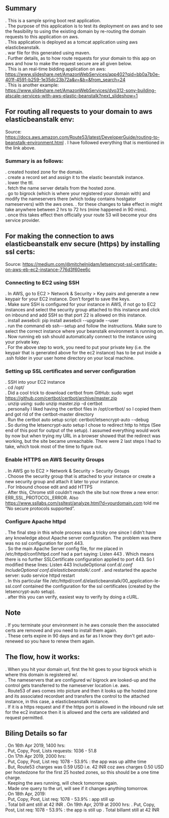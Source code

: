 ## Summary
. This is a sample spring boot rest application.  
. The purpose of this application is to test its deployment on aws and to see the feasibility to using the existing domain by re-routing the domain requests to this application on aws.  
. This application is deployed as a tomcat application using aws elasticbeanstalk.    
. war file for this generated using maven.  
. Further details, as to how route requests for your domain to this app on aws and how to make the request secure are all given below.  
. This is an real-time bidding application on aws: https://www.slideshare.net/AmazonWebServices/app402?qid=bb0a7b0e-401f-4591-b259-1e35dc23b72a&v=&b=&from_search=24  
. This is another example: https://www.slideshare.net/AmazonWebServices/dvo312-sony-building-atscale-services-with-aws-elastic-beanstalk?next_slideshow=1  

## For routing all requests to your domain to aws elasticbeanstalk env:
Source: https://docs.aws.amazon.com/Route53/latest/DeveloperGuide/routing-to-beanstalk-environment.html
. I have followed everything that is mentioned in the link above.
### Summary is as follows:
. created hosted zone for the domain.  
. create a record set and assign it to the elastic beanstalk instance.  
. lower the ttl.  
. fetch the name server details from the hosted zone.  
. go to bigrock (which is where your registered your domain with) and modify the nameservers there (which today contains hostgator nameservers) with the aws ones.
. for these changes to take effect in might take anywhere between 2 hrs to 72 hrs (mine happened in 90 mins).  
. once this takes effect then officially your route 53 will become your dns service provider.  
 

## For making the connection to aws elasticbeanstalk env secure (https) by installing ssl certs:
Source: https://medium.com/@mitchelnijdam/letsencrypt-ssl-certificate-on-aws-eb-ec2-instance-776d3f60ee6c
### Connecting to EC2 using SSH
. In AWS, go to EC2 > Network & Security > Key pairs and generate a new keypair for your EC2 instance. Don’t forget to save the keys.  
. Make sure SSH is configured for your instance in AWS, if not go to EC2 instances and select the security group attached to this instance and click on inbound and add SSH so that port 22 is allowed on this instance.    
. install awsebcli: pip install awsebcli --upgrade --user  
. run the command eb ssh -- setup and follow the instructions. Make sure to select the correct instance where your beanstalk environment is running on.  
. Now running eb ssh should automatically connect to the instance using your private key.  
. For the above step to work, you need to put your private key (i.e. the keypair that is generated above for the ec2 instance) has to be put inside a .ssh folder in your user home directory on your local machine.  

### Setting up SSL certificates and server configuration
. SSH into your EC2 instance  
. cd /opt/  
. Did a cool trick to download certbot from GitHub: sudo wget https://github.com/certbot/certbot/archive/master.zip  
. unzip using: sudo unzip master.zip -d certbot  
. personally I liked having the certbot files in /opt/certbot/ so I copied them and got rid of the certbot-master directory  
. Run the certbot auto setup script: certbot/letsencrypt-auto --debug  
. So during the letsencrypt-auto setup I chose to redirect http to https (See end of this post for output of the setup). I assumed everything would work by now but when trying my URL in a browser showed that the redirect was working, but the site became unreachable. There were 2 last steps I had to take, which took most of the time to figure out.  

### Enable HTTPS on AWS Security Groups
. In AWS go to EC2 > Network & Security > Security Groups  
. Choose the security group that is attached to your instance or create a new security group and attach it later to your instance.  
. For Inbound choose edit and add HTTPS  
. After this, Chrome still couldn’t reach the site but now threw a new error: ERR_SSL_PROTOCOL_ERROR. Also https://www.ssllabs.com/ssltest/analyze.html?d=yourdomain.com told me “No secure protocols supported”.  

### Configure Apache httpd
. The final step in this whole process was a tricky one since I didn’t have any knowledge about Apache server configuration. The problem was there was no ssl configuration for port 443.  
. So the main Apache Server config file, for me placed in /etc/httpd/conf/httpd.conf had a part saying:
<IfModule mod_ssl.c>
Listen 443
</IfModule>
. Which means there is no further SSLCertificate configuration applied to port 443. So I modified these lines:
<IfModule mod_ssl.c>
Listen 443
IncludeOptional conf.d/*.conf
IncludeOptional conf.d/elasticbeanstalk/*.conf
</IfModule>
. and restarted the apache server: sudo service httpd restart  
. In this particular file /etc/httpd/conf.d/elasticbeanstalk/00_application-le-ssl.conf contained the configuration for the ssl certificates (created by the letsencrypt-auto setup).  
. after this you can verify, easiest way to verify by doing a cURL.

## Note
. If you terminate your environment in he aws console then the associated certs are removed and you need to install them again.  
. These certs expire in 90 days and as far as I know they don't get auto-renewed so you have to renew them again.

## The flow, how it works:  
. When you hit your domain url, first the hit goes to your bigrock which is where this domain is registered w/.  
. The nameservers that are configured w/ bigrock are looked-up and the control gets transferred to the nameserver location i.e. aws.  
. Route53 of aws comes into picture and then it looks up the hosted zone and its associated recordset and transfers the control to the attached instance, in this case, a elasticbeanstalk instance.  
. If it is a https request and if the https port is allowed in the inbound rule set for the ec2 instance then it is allowed and the certs are validated and request permitted.        

## Biling Details so far
. On 16th Apr 2019, 1400 hrs:  
. Put, Copy, Post, Lists requests: 1036 - 51.8  
. On 17th Apr 2019, 2000 hrs:   
. Put, Copy, Post, List req: 1078 - 53.9% : the app was up allthe time  
. But, Route53 charges was 0.59 USD i.e. 42 INR coz aws charges 0.50 USD per hostedzone for the first 25 hosted zones, so this should be a one time charge.  
. Keeping the aws running, will check tomorrow again.  
. Made one query to the url, will see if it changes anything tomorrow.  
. On 18th Apr, 2019:  
. Put, Copy, Post, List req: 1078 - 53.9% : app still up  
. Total bill amt still at 42 INR 
. On 19th Apr, 2019 at 2000 hrs:
. Put, Copy, Post, List req: 1078 - 53.9% : the app is still up
. Total billamt still at 42 INR  
